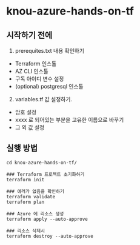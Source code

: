 # knou-azure-hands-on-tf

## 시작하기 전에

1. prerequites.txt 내용 확인하기
- Terraform 인스톨
- AZ CLI 인스톨
- 구독 아이디 변수 설정
- (optional) postgresql 인스톨

2. variables.tf 값 설정하기.
- 암호 설정
- xxxx 로 되어있는 부분을 고유한 이름으로 바꾸기
- 그 외 값 설정

## 실행 방법
```
cd knou-azure-hands-on-tf/ 

### Terraform 프로젝트 초기화하기
terraform init

### 에러가 없음을 확인하기
terraform validate
terraform plan

### Azure 에 리소스 생성
terraform apply --auto-approve

### 리소스 삭제시
terraform destroy --auto-approve
```